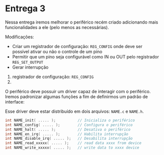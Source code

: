 # Entrega 3

Nessa entrega iremos melhorar o periférico recém criado adicionando mais funcionalidades a ele (pelo menos as necessárias). 

Modificações:

- Criar um registrador de configuração: `REG_CONFIG` onde deve ser possível ativar ou não o controle de um pino
- Permitir que um pino seja configurável como IN ou OUT pelo registrador `REG_SET_OUTPUT`
- Gerar interrupção 

1. registrador de configuração: `REG_CONFIG`
1. 


O periférico deve possuir um driver capaz de interagir com o periférico. Iremos padronizar algumas funções a fim de definirmos um padrão de interface:

Esse driver deve estar distribuído em dois arquivos: `NAME.c` e `NAME.h`. 


``` c
int NAME_init( ..... );          // Inicializa o periférico
int NAME_config( ..... );        // Configura o periférico 
int NAME_halt( ..... );          // Desativa o periférico 
int NAME_en_irq( ..... );        // Habilita interrupção
int NAME_disable_irq( ..... );   // Desabilita interrupção
int NAME_read_xxxxx( ..... );    // read data xxxx from device
int NAME_write_xxxxx( ..... );   // write data to xxxx device
```

